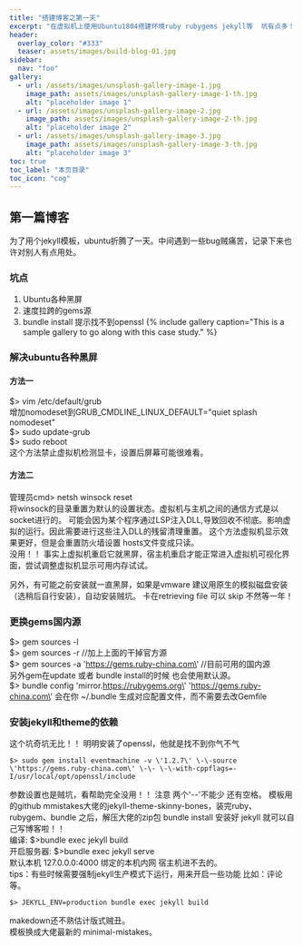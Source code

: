 ```yaml
---
title: "搭建博客之第一天" 
excerpt: "在虚拟机上使用Ubuntu1804搭建环境ruby rubygems jekyll等  坑有点多！！"
header:
  overlay_color: "#333"
  teaser: assets/images/build-blog-01.jpg
sidebar:
  nav: "foo"
gallery:
  - url: /assets/images/unsplash-gallery-image-1.jpg
    image_path: assets/images/unsplash-gallery-image-1-th.jpg
    alt: "placeholder image 1"
  - url: /assets/images/unsplash-gallery-image-2.jpg
    image_path: assets/images/unsplash-gallery-image-2-th.jpg
    alt: "placeholder image 2"
  - url: /assets/images/unsplash-gallery-image-3.jpg
    image_path: assets/images/unsplash-gallery-image-3-th.jpg
    alt: "placeholder image 3"
toc: true
toc_label: "本页目录"
toc_icon: "cog"
---
```



## 第一篇博客   
为了用个jekyll模板，ubuntu折腾了一天。中间遇到一些bug贼痛苦，记录下来也许对别人有点用处。
### 坑点
1. Ubuntu各种黑屏
2. 速度拉跨的gems源
3. bundle install 提示找不到openssl
{% include gallery caption="This is a sample gallery to go along with this case study." %}
### 解决ubuntu各种黑屏 
#### 方法一 
$> vim /etc/default/grub  <br/>
增加nomodeset到GRUB_CMDLINE_LINUX_DEFAULT=\"quiet splash nomodeset\"  <br/>
$> sudo update-grub  <br/>
$> sudo reboot	<br/>
这个方法禁止虚拟机检测显卡，设置后屏幕可能很难看。<br /> 
#### 方法二
管理员cmd> netsh winsock reset   <br />
将winsock的目录重置为默认的设置状态。虚拟机与主机之间的通信方式是以socket进行的。
可能会因为某个程序通过LSP注入DLL,导致回收不彻底。影响虚拟的运行。因此需要进行这些注入DLL的残留清理重置。
这个方法虚拟机显示效果更好，但是会重置防火墙设置 hosts文件变成只读。<br />
没用！！ 事实上虚拟机重启它就黑屏，宿主机重启才能正常进入虚拟机可视化界面，尝试调整虚拟机显示可用内存试试。<br/>

另外，有可能之前安装就一直黑屏，如果是vmware 建议用原生的模拟磁盘安装（选稍后自行安装），自动安装贼坑。
卡在retrieving file 可以 skip 不然等一年！ <br />
### 更换gems国内源
$> gem sources -l   <br/>
$> gem sources -r   //加上上面的干掉官方源   <br/>
$> gem sources -a \'https://gems.ruby-china.com\'  //目前可用的国内源   <br/>
另外gem在update 或者 bundle install的时候 也会使用默认源。   <br/>
$> bundle config \'mirror.https://rubygems.org\' \'https://gems.ruby-china.com\'
会在你 ~/.bundle 生成对应配置文件，而不需要去改Gemfile  <br/>
### 安装jekyll和theme的依赖
这个坑奇坑无比！！  明明安装了openssl，他就是找不到你气不气 <br/>
```
$> sudo gem install eventmachine -v \'1.2.7\' \-\-source \'https://gems.ruby-china.com\' \-\- \-\-with-cppflags=-I/usr/local/opt/openssl/include
```
参数设置也是贼坑，看帮助完全没用！！ 注意 两个\'\-\-\'不能少 还有空格。
模板用的github mmistakes大佬的jekyll-theme-skinny-bones，装完ruby、rubygem、bundle 之后，解压大佬的zip包 bundle install 安装好 jekyll 就可以自己写博客啦！！  <br/>
编译: $>bundle exec jekyll build    <br/>
开启服务器: $>bundle exec jekyll serve    <br/>
默认本机 127.0.0.0:4000  绑定的本机内网 宿主机进不去的。 <br/>
tips：有些时候需要强制jekyll生产模式下运行，用来开启一些功能 比如：评论 等。
```
$> JEKYLL_ENV=production bundle exec jekyll build
```
makedown还不熟估计版式贼丑。 <br/>
模板换成大佬最新的 minimal-mistakes。

